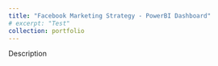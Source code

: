 ```yaml
---
title: "Facebook Marketing Strategy - PowerBI Dashboard"
# excerpt: "Test"
collection: portfolio
---
```

<!-- [Link to Github Repo](https://github.com/abuba8) -->
Description
